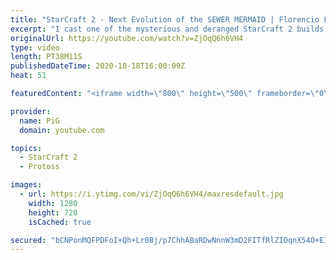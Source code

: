 ```yaml
---
title: "StarCraft 2 - Next Evolution of the SEWER MERMAID | Florencio Files #176"
excerpt: "I cast one of the mysterious and deranged StarCraft 2 builds of the one and only, Florencio, the dude that invented the Protoss proxy nexus recall rush.  Florencio Files Playlist: https://www.youtube.com/playlist?list=PLFUDU8AOevUfznFLMRCxI0ez9HZTyL6Tk  Follow 🧜 Florencio: https://www.twitch.tv/florenciosc"
originalUrl: https://youtube.com/watch?v=ZjOqQ6h6VH4
type: video
length: PT38M11S
publishedDateTime: 2020-10-18T16:00:09Z
heat: 51

featuredContent: "<iframe width=\"800\" height=\"500\" frameborder=\"0\" src=\"https://www.youtube.com/embed/ZjOqQ6h6VH4\" allow=\"accelerometer; autoplay; encrypted-media; gyroscope; picture-in-picture\" allowfullscreen></iframe>"

provider:
  name: PiG
  domain: youtube.com

topics:
  - StarCraft 2
  - Protoss

images:
  - url: https://i.ytimg.com/vi/ZjOqQ6h6VH4/maxresdefault.jpg
    width: 1280
    height: 720
    isCached: true

secured: "bCNPonMQFPDFoI+Qh+Lr0Bj/p7ChhABaRDwNnnW3mD2FITfRlZIOqnX54O+EI67JGkAZVWwIBV4sgpx8Xyw9rrNAw4Xip+lCxHB+78qdFYtJdfoD3uG9kwzUdBIBWfUfq2bvBMzmOluKlLwHZ9Wo5TNxXj6Ll+n/b518dgjRFTMCHjNDXhJQ93rFHko2rFhD7MVPNitKFTfXzpMnjR2EJcWITROlKC8YMkKQFYAe7EltwfDzmyNc5jR4pZHvDiMIPSRHFYWgId7IyC2M0Y+LZLiHNEHRZVKJwe70mNBn2yD7aYYH6lwnHNtJBL7/yOstR6tWl9saawE7+xR+B7octXauzWi6KYhmu7K+mm8N/FhglTsL5z3jyjnQeijkyWzYCAuZiXIzuc8vVJhKTYl7nsb0eSyeJU4oPMyJCuBBPaA=;llPPmf1FTrtoAV7IjYbgHw=="
---
```


